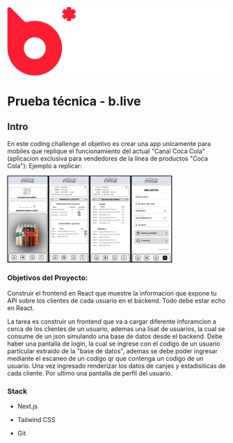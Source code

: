 ![CanalCocaColaLogo](./public/assets/blive_header.png)

# Prueba técnica - b.live

<span id="intro"></span>

## Intro

En este coding challenge el objetivo es crear una app unicamente para mobiles que replique el funcionamiento del actual "Canal Coca Cola"(aplicacion exclusiva para vendedores de la linea de productos "Coca Cola"):
Ejemplo a replicar:

<p align="left"><img height="200" src="./public/assets/example.jpg" alt="example" /><p>
<span id="obj"></span>

### Objetivos del Proyecto:

Construir el frontend en React que muestre la informacion que expone tu API sobre los clientes de cada usuario en el backend. Todo debe estar echo en React.

La tarea es construir un frontend que va a cargar diferente inforamcion a cerca de los clientes de un usuario, ademas una lisat de usuarios, la cual se consume de un json simulando una base de datos desde el backend.
Debe haber una pantalla de login, la cual se ingrese con el codigo de un usuario particular extraido de la "base de datos", ademas se debe poder ingresar mediante el escaneo de un codigo qr que contenga un codigo de un usuario.
Una vez ingresado renderizar los datos de canjes y estadisiticas de cada cliente.
Por ultimo una pantalla de perfil del usuario.

<span id="stack"></span>

### Stack

- Next.js
- Tailwind CSS
- Git

  <span id="intro"></span>

